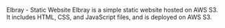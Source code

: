 Elbray - Static Website
Elbray is a simple static website hosted on AWS S3. It includes HTML, CSS, and JavaScript files, and is deployed on AWS S3.

